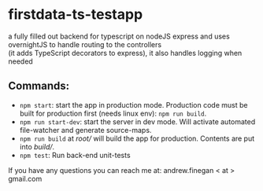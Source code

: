 # firstdata-ts-testapp
a fully filled out backend for typescript on nodeJS express and uses overnightJS to handle routing to the controllers<br>
(it adds TypeScript decorators to express), it also handles logging when needed

## Commands:
- `npm start`: start the app in production mode. Production code must be built for production first (needs linux env): `npm run build`.
- `npm run start-dev`: start the server in dev mode. Will activate automated file-watcher and generate source-maps.
- `npm run build` at _root/_ will build the app for production. Contents are put into _build/_.
- `npm test`: Run back-end unit-tests

If you have any questions you can reach me at: andrew.finegan < at > gmail.com